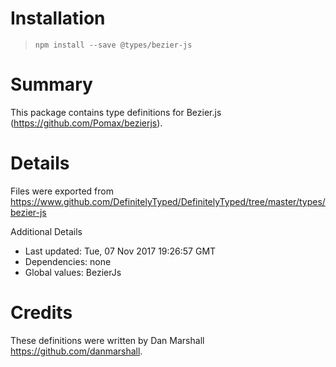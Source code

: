 # Installation
> `npm install --save @types/bezier-js`

# Summary
This package contains type definitions for Bezier.js (https://github.com/Pomax/bezierjs).

# Details
Files were exported from https://www.github.com/DefinitelyTyped/DefinitelyTyped/tree/master/types/bezier-js

Additional Details
 * Last updated: Tue, 07 Nov 2017 19:26:57 GMT
 * Dependencies: none
 * Global values: BezierJs

# Credits
These definitions were written by Dan Marshall <https://github.com/danmarshall>.
